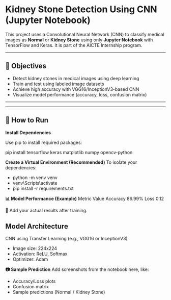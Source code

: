 # Kidney Stone Detection Using CNN (Jupyter Notebook)

This project uses a Convolutional Neural Network (CNN) to classify medical images as **Normal** or **Kidney Stone** using only **Jupyter Notebook** with TensorFlow and Keras. It is part of the AICTE Internship program.

---

## 📌 Objectives

- Detect kidney stones in medical images using deep learning
- Train and test using labeled image datasets
- Achieve high accuracy with VGG16/InceptionV3-based CNN
- Visualize model performance (accuracy, loss, confusion matrix)

---

---

## 🚀 How to Run
**Install Dependencies**

Use pip to install required packages: 

pip install tensorflow keras matplotlib numpy opencv-python

**Create a Virtual Environment (Recommended)**
To isolate your dependencies:
- python -m venv venv
- venv\Scripts\activate
- pip install -r requirements.txt

**📊 Model Performance (Example)**
Metric	Value
Accuracy	86.99%
Loss	0.12

📌 Add your actual results after training.

## Model Architecture
CNN using Transfer Learning (e.g., VGG16 or InceptionV3)

- Image size: 224x224
- Activation: ReLU, Softmax
- Optimizer: Adam

**📷 Sample Prediction**
Add screenshots from the notebook here, like:

- Accuracy/Loss plots
- Confusion matrix
- Sample predictions (Normal / Kidney Stone)

